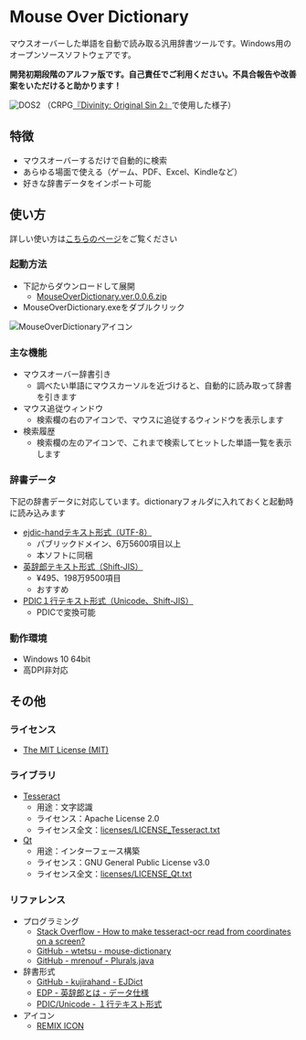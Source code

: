 # Mouse Over Dictionary

マウスオーバーした単語を自動で読み取る汎用辞書ツールです。Windows用のオープンソースソフトウェアです。

**開発初期段階のアルファ版です。自己責任でご利用ください。不具合報告や改善案をいただけると助かります！**

![DOS2](https://github.com/kengo700/mouse_over_dictionary/blob/images/mod_dos2.png)
（CRPG[『Divinity: Original Sin 2』](https://store.steampowered.com/app/435150/Divinity_Original_Sin_2__Definitive_Edition/)で使用した様子）

## 特徴

* マウスオーバーするだけで自動的に検索
* あらゆる場面で使える（ゲーム、PDF、Excel、Kindleなど）
* 好きな辞書データをインポート可能

## 使い方
    
詳しい使い方は[こちらのページ](https://github.com/kengo700/mouse_over_dictionary/wiki/%E8%A9%B3%E3%81%97%E3%81%84%E4%BD%BF%E3%81%84%E6%96%B9)をご覧ください

### 起動方法
* 下記からダウンロードして展開
    * [MouseOverDictionary.ver.0.0.6.zip](https://github.com/kengo700/mouse_over_dictionary/releases/download/v0.0.6/MouseOverDictionary.ver.0.0.6.zip)
* MouseOverDictionary.exeをダブルクリック

![MouseOverDictionaryアイコン](https://github.com/kengo700/mouse_over_dictionary/wiki/images/exe_file.png)

### 主な機能

* マウスオーバー辞書引き
    * 調べたい単語にマウスカーソルを近づけると、自動的に読み取って辞書を引きます
* マウス追従ウィンドウ
    * 検索欄の右のアイコンで、マウスに追従するウィンドウを表示します
* 検索履歴
    * 検索欄の左のアイコンで、これまで検索してヒットした単語一覧を表示します

### 辞書データ

下記の辞書データに対応しています。dictionaryフォルダに入れておくと起動時に読み込みます
* [ejdic-handテキスト形式（UTF-8）](https://github.com/kujirahand/EJDict)
    * パブリックドメイン、6万5600項目以上
    * 本ソフトに同梱
* [英辞郎テキスト形式（Shift-JIS）](https://booth.pm/ja/items/777563)
    * ¥495、198万9500項目
    * おすすめ
* [PDIC１行テキスト形式（Unicode、Shift-JIS）](http://pdic.la.coocan.jp/unicode/help/OneLineFormat.html)
   * PDICで変換可能

### 動作環境

* Windows 10 64bit
* 高DPI非対応

## その他

### ライセンス

* [The MIT License (MIT)](LICENSE.txt)

### ライブラリ

* [Tesseract](https://github.com/tesseract-ocr/tesseract)
    * 用途：文字認識
    * ライセンス：Apache License 2.0
    * ライセンス全文：[licenses/LICENSE_Tesseract.txt](licenses/LICENSE_Tesseract.txt)
* [Qt](https://www.qt.io)
    * 用途：インターフェース構築
    * ライセンス：GNU General Public License v3.0
    * ライセンス全文：[licenses/LICENSE_Qt.txt](licenses/LICENSE_Qt.txt)

### リファレンス

* プログラミング
    * [Stack Overflow - How to make tesseract-ocr read from coordinates on a screen?](https://stackoverflow.com/questions/22924209)
    * [GitHub - wtetsu - mouse-dictionary](https://github.com/wtetsu/mouse-dictionary)
    * [GitHub - mrenouf - Plurals.java](https://gist.github.com/mrenouf/805745)
* 辞書形式
    * [GitHub - kujirahand - EJDict](https://github.com/kujirahand/EJDict)
    * [EDP - 英辞郎とは - データ仕様](http://www.eijiro.jp/spec.htm)
    * [PDIC/Unicode - １行テキスト形式](http://pdic.la.coocan.jp/unicode/help/)
* アイコン
    * [REMIX ICON](https://remixicon.com/)
